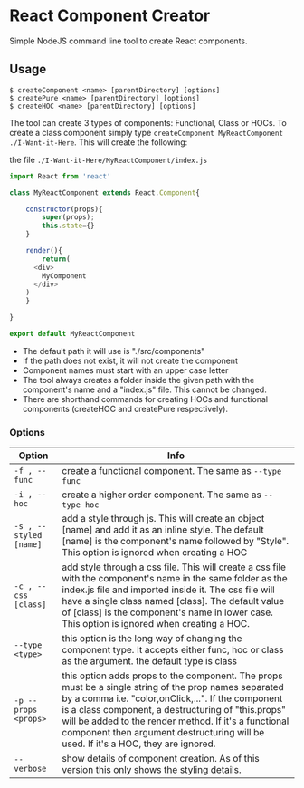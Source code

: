 # React Component Creator

Simple NodeJS command line tool to create React components.

## Usage

```shell
$ createComponent <name> [parentDirectory] [options]
$ createPure <name> [parentDirectory] [options]
$ createHOC <name> [parentDirectory] [options]
```

The tool can create 3 types of components: Functional, Class or HOCs.
To create a class component simply type `createComponent MyReactComponent ./I-Want-it-Here`.
This will create the following:

the file `./I-Want-it-Here/MyReactComponent/index.js`

```javascript
import React from 'react'

class MyReactComponent extends React.Component{

	constructor(props){
		super(props);
		this.state={}
	}

	render(){
		return(
      <div>
        MyComponent
      </div>
    )
	}

}

export default MyReactComponent
```


- The default path it will use is "./src/components"
- If the path does not exist, it will not create the component
- Component names must start with an upper case letter
- The tool always creates a folder inside the given path with the component's name and a "index.js" file. This cannot be changed.
- There are shorthand commands for creating HOCs and functional components (createHOC and createPure respectively).

### Options

| Option | Info |
| ------ | ---- |
| `-f , --func` | create a functional component. The same as `--type func` |
| `-i , --hoc`  | create a higher order component. The same as `--type hoc` |
| `-s , --styled [name]` | add a style through js. This will create an object [name] and add it as an inline style. The default [name] is the component's name followed by "Style". This option is ignored when creating a HOC |
| `-c , --css [class]` | add style through a css file. This will create a css file with the component's name in the same folder as the index.js file and imported inside it. The css file will have a single class named [class]. The default value of [class] is the component's name in lower case. This option is ignored when creating a HOC. |
| `--type <type>` | this option is the long way of changing the component type. It accepts either func, hoc or class as the argument. the default type is class |
| `-p --props <props>` | this option adds props to the component. The props must be a single string of the prop names separated by a comma i.e. "color,onClick,...". If the component is a class component, a destructuring of "this.props"  will be added to the render method. If it's a functional component then argument destructuring will be used. If it's a HOC, they are ignored. |
| `--verbose` | show details of component creation. As of this version this only shows the styling details. |
